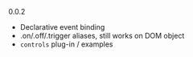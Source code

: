 0.0.2
* Declarative event binding
* .on/.off/.trigger aliases, still works on DOM object
* `controls` plug-in / examples
